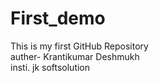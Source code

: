 # First_demo
This is my first GitHub Repository
<br>
auther- Krantikumar Deshmukh
<br>
insti. jk softsolution
